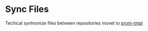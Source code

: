 # Sync Files

Techical synhronize files between repositories movet to [prom-tmpl](https://github.com/prom-client-net/prom-tmpl)
